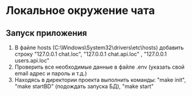 # Локальное окружение чата

## Запуск приложения

1) В файле hosts (C:\Windows\System32\drivers\etc\hosts) добавить строку "127.0.0.1 chat.loc", "127.0.0.1 chat.api.loc"
   , "127.0.0.1 users.api.loc"
2) Проверить все необходимые данные в файле .env (указать свой email адрес и пароль и т.д.)
3) Находясь в директории проекта выполнить команды: "make init", "make startBD" (подождать запуска БД), "make start"
